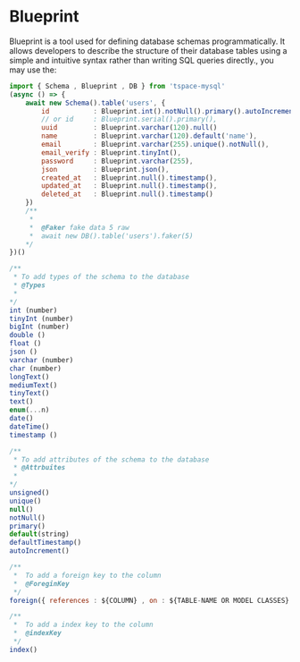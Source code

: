 # Blueprint

Blueprint is a tool used for defining database schemas programmatically. 
It allows developers to describe the structure of their database tables using a simple and intuitive syntax rather than writing SQL queries directly., you may use the:

```js
import { Schema , Blueprint , DB } from 'tspace-mysql'
(async () => {
    await new Schema().table('users', {
        id           : Blueprint.int().notNull().primary().autoIncrement(),
        // or id     : Blueprint.serial().primary(),
        uuid         : Blueprint.varchar(120).null()
        name         : Blueprint.varchar(120).default('name'),
        email        : Blueprint.varchar(255).unique().notNull(),
        email_verify : Blueprint.tinyInt(),
        password     : Blueprint.varchar(255),
        json         : Blueprint.json(),
        created_at   : Blueprint.null().timestamp(),
        updated_at   : Blueprint.null().timestamp(),
        deleted_at   : Blueprint.null().timestamp()
    })
    /**
     *
     *  @Faker fake data 5 raw
     *  await new DB().table('users').faker(5)
    */
})()

/**
 * To add types of the schema to the database
 * @Types
 *
*/
int (number)
tinyInt (number)
bigInt (number)
double ()
float ()
json ()
varchar (number)
char (number)
longText()
mediumText()
tinyText()
text()
enum(...n)
date()
dateTime()
timestamp ()

/**
 * To add attributes of the schema to the database
 * @Attrbuites
 *
*/
unsigned()
unique()
null()
notNull()
primary()
default(string)
defaultTimestamp()
autoIncrement()

/**
 *  To add a foreign key to the column
 *  @ForeginKey
 */
foreign({ references : ${COLUMN} , on : ${TABLE-NAME OR MODEL CLASSES} })

/**
 *  To add a index key to the column
 *  @indexKey
 */
index()
```